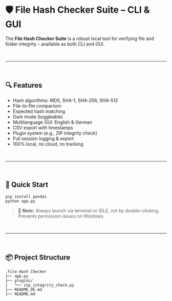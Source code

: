 # 🛡️ File Hash Checker Suite – CLI & GUI

The **File Hash Checker Suite** is a robust local tool for verifying file and folder integrity – available as both CLI and GUI.

<br>

---

<br>

## 🔍 Features

- Hash algorithms: MD5, SHA-1, SHA-256, SHA-512
- File-to-file comparison
- Expected hash matching
- Dark mode (toggleable)
- Multilanguage GUI: English & German
- CSV export with timestamps
- Plugin system (e.g., ZIP integrity check)
- Full session logging & export
- 100% local, no cloud, no tracking

<br>

---

<br>

## 🚀 Quick Start

```yarn
pip install pandas
python app.py
```

> 📌 **Note:** Always launch via terminal or IDLE, not by double-clicking. Prevents permission issues on Windows.

<br>

---

<br>

## 📦 Project Structure

```yarn
.File Hash Checker
├── app.py
├── plugins/
│   └── zip_integrity_check.py
├── README_DE.md
├── README.md
```

